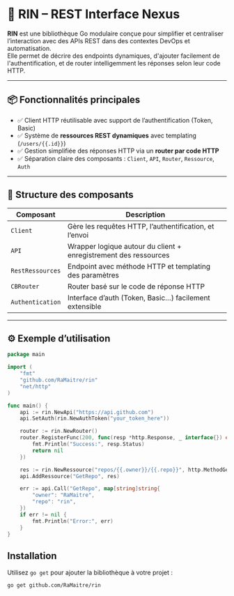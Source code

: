 # 🚀 RIN – REST Interface Nexus

**RIN** est une bibliothèque Go modulaire conçue pour simplifier et centraliser l’interaction avec des APIs REST dans des contextes DevOps et automatisation.  
Elle permet de décrire des endpoints dynamiques, d'ajouter facilement de l'authentification, et de router intelligemment les réponses selon leur code HTTP.

---

## 📦 Fonctionnalités principales

- ✅ Client HTTP réutilisable avec support de l’authentification (Token, Basic)
- ✅ Système de **ressources REST dynamiques** avec templating (`/users/{{.id}}`)
- ✅ Gestion simplifiée des réponses HTTP via un **router par code HTTP**
- ✅ Séparation claire des composants : `Client`, `API`, `Router`, `Ressource`, `Auth`

---

## 🧩 Structure des composants

| Composant | Description |
|----------|-------------|
| `Client` | Gère les requêtes HTTP, l’authentification, et l’envoi |
| `API` | Wrapper logique autour du client + enregistrement des ressources |
| `RestRessources` | Endpoint avec méthode HTTP et templating des paramètres |
| `CBRouter` | Router basé sur le code de réponse HTTP |
| `Authentication` | Interface d’auth (Token, Basic…) facilement extensible |

---

## ⚙️ Exemple d’utilisation

```go
package main

import (
    "fmt"
    "github.com/RaMaitre/rin"
    "net/http"
)

func main() {
    api := rin.NewApi("https://api.github.com")
    api.SetAuth(rin.NewAuthToken("your_token_here"))

    router := rin.NewRouter()
    router.RegisterFunc(200, func(resp *http.Response, _ interface{}) error {
        fmt.Println("Success:", resp.Status)
        return nil
    })

    res := rin.NewRessource("repos/{{.owner}}/{{.repo}}", http.MethodGet, router)
    api.AddRessource("GetRepo", res)

    err := api.Call("GetRepo", map[string]string{
        "owner": "RaMaitre",
        "repo": "rin",
    })
    if err != nil {
        fmt.Println("Error:", err)
    }
}
```
## Installation

Utilisez `go get` pour ajouter la bibliothèque à votre projet :

```bash
go get github.com/RaMaitre/rin

